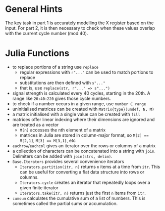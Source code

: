 General Hints
=============

The key task in part 1 is accurately modelling the X register based on the input. For part 2, it is then necessary to check when these values overlap with the current cycle number (mod 40).

Julia Functions
===============

- to replace portions of a string use `replace`
    * regular expressions with `r"..."` can be used to match portions to replace
    * substitutions are then defined with `s"..."`
    * that is, use `replace(str, r"..." => s"...")`
- signal strength is calculated every 40 cycles, starting in the 20th. A range like `20:40:220` gives those cycle numbers.
- to check if a number occurs in a given range, use `number ∈ range`
- uninitialised matrices can be created with `Matrix{type}(undef, N, M)`
- a matrix initialised with a single value can be created with `fill`
- matrices offer linear indexing where their dimensions are ignored and are treated as a vector
    * `M[n]` accesses the nth element of a matrix
    * matrices in Julia are stored in column-major format, so `M[2] == M[2,1]`, `M[3] == M[3,1]`, etc
- `eachrow`/`eachcol` gives an iterator over the rows or columns of a matrix
- a collection of characters can be concatenated into a string with `join`. Delimiters can be added with `join(strs, delim)`.
- `Base.Iterators` provides several convenience iterators
    * `Iterators.partition(itr, n)` returns `n` items at a time from `itr`. This can be useful for converting a flat data structure into rows or columns.
    * `Iterators.cycle` creates an iterator that repeatedly loops over a given finite iterator
    * `Iterators.take(itr, n)` returns just the first `n` items from `itr`.
- `cumsum` calculates the cumulative sum of a list of numbers. This is sometimes called the partial sums or accumulation.